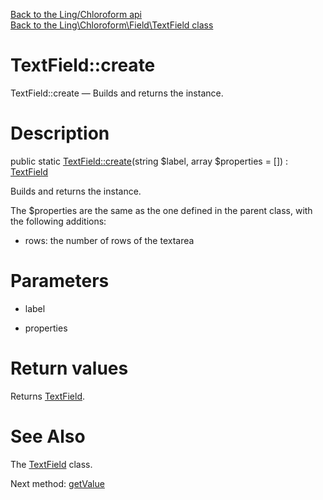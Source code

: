 [Back to the Ling/Chloroform api](https://github.com/lingtalfi/Chloroform/blob/master/doc/api/Ling/Chloroform.md)<br>
[Back to the Ling\Chloroform\Field\TextField class](https://github.com/lingtalfi/Chloroform/blob/master/doc/api/Ling/Chloroform/Field/TextField.md)


TextField::create
================



TextField::create — Builds and returns the instance.




Description
================


public static [TextField::create](https://github.com/lingtalfi/Chloroform/blob/master/doc/api/Ling/Chloroform/Field/TextField/create.md)(string $label, array $properties = []) : [TextField](https://github.com/lingtalfi/Chloroform/blob/master/doc/api/Ling/Chloroform/Field/TextField.md)




Builds and returns the instance.

The $properties are the same as the one defined in the parent class,
with the following additions:

- rows: the number of rows of the textarea




Parameters
================


- label

    

- properties

    


Return values
================

Returns [TextField](https://github.com/lingtalfi/Chloroform/blob/master/doc/api/Ling/Chloroform/Field/TextField.md).








See Also
================

The [TextField](https://github.com/lingtalfi/Chloroform/blob/master/doc/api/Ling/Chloroform/Field/TextField.md) class.

Next method: [getValue](https://github.com/lingtalfi/Chloroform/blob/master/doc/api/Ling/Chloroform/Field/TextField/getValue.md)<br>

